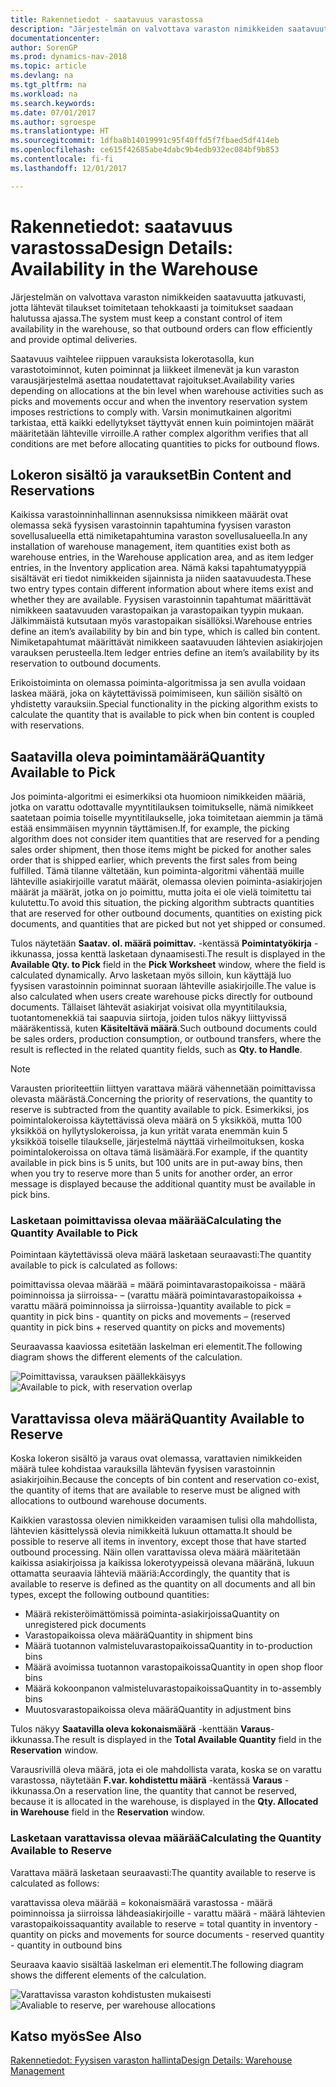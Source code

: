 ```yaml
---
title: Rakennetiedot - saatavuus varastossa
description: "Järjestelmän on valvottava varaston nimikkeiden saatavuutta jatkuvasti, jotta lähtevät tilaukset toimitetaan tehokkaasti ja toimitukset saadaan halutussa ajassa."
documentationcenter: 
author: SorenGP
ms.prod: dynamics-nav-2018
ms.topic: article
ms.devlang: na
ms.tgt_pltfrm: na
ms.workload: na
ms.search.keywords: 
ms.date: 07/01/2017
ms.author: sgroespe
ms.translationtype: HT
ms.sourcegitcommit: 1dfba8b14019991c95f40ffd5f7fbaed5df414eb
ms.openlocfilehash: ce615f42685abe4dabc9b4edb932ec084bf9b853
ms.contentlocale: fi-fi
ms.lasthandoff: 12/01/2017

---
```

# <a name="design-details-availability-in-the-warehouse"></a><span data-ttu-id="35f93-103">Rakennetiedot: saatavuus varastossa</span><span class="sxs-lookup"><span data-stu-id="35f93-103">Design Details: Availability in the Warehouse</span></span>
<span data-ttu-id="35f93-104">Järjestelmän on valvottava varaston nimikkeiden saatavuutta jatkuvasti, jotta lähtevät tilaukset toimitetaan tehokkaasti ja toimitukset saadaan halutussa ajassa.</span><span class="sxs-lookup"><span data-stu-id="35f93-104">The system must keep a constant control of item availability in the warehouse, so that outbound orders can flow efficiently and provide optimal deliveries.</span></span>  

 <span data-ttu-id="35f93-105">Saatavuus vaihtelee riippuen varauksista lokerotasolla, kun varastotoiminnot, kuten poiminnat ja liikkeet ilmenevät ja kun varaston varausjärjestelmä asettaa noudatettavat rajoitukset.</span><span class="sxs-lookup"><span data-stu-id="35f93-105">Availability varies depending on allocations at the bin level when warehouse activities such as picks and movements occur and when the inventory reservation system imposes restrictions to comply with.</span></span> <span data-ttu-id="35f93-106">Varsin monimutkainen algoritmi tarkistaa, että kaikki edellytykset täyttyvät ennen kuin poimintojen määrät määritetään lähteville virroille.</span><span class="sxs-lookup"><span data-stu-id="35f93-106">A rather complex algorithm verifies that all conditions are met before allocating quantities to picks for outbound flows.</span></span>  

## <a name="bin-content-and-reservations"></a><span data-ttu-id="35f93-107">Lokeron sisältö ja varaukset</span><span class="sxs-lookup"><span data-stu-id="35f93-107">Bin Content and Reservations</span></span>  
 <span data-ttu-id="35f93-108">Kaikissa varastoinninhallinnan asennuksissa nimikkeen määrät ovat olemassa sekä fyysisen varastoinnin tapahtumina fyysisen varaston sovellusalueella että nimiketapahtumina varaston sovellusalueella.</span><span class="sxs-lookup"><span data-stu-id="35f93-108">In any installation of warehouse management, item quantities exist both as warehouse entries, in the Warehouse application area, and as item ledger entries, in the Inventory application area.</span></span> <span data-ttu-id="35f93-109">Nämä kaksi tapahtumatyyppiä sisältävät eri tiedot nimikkeiden sijainnista ja niiden saatavuudesta.</span><span class="sxs-lookup"><span data-stu-id="35f93-109">These two entry types contain different information about where items exist and whether they are available.</span></span> <span data-ttu-id="35f93-110">Fyysisen varastoinnin tapahtumat määrittävät nimikkeen saatavuuden varastopaikan ja varastopaikan tyypin mukaan. Jälkimmäistä kutsutaan myös varastopaikan sisällöksi.</span><span class="sxs-lookup"><span data-stu-id="35f93-110">Warehouse entries define an item’s availability by bin and bin type, which is called bin content.</span></span> <span data-ttu-id="35f93-111">Nimiketapahtumat määrittävät nimikkeen saatavuuden lähtevien asiakirjojen varauksen perusteella.</span><span class="sxs-lookup"><span data-stu-id="35f93-111">Item ledger entries define an item’s availability by its reservation to outbound documents.</span></span>  

 <span data-ttu-id="35f93-112">Erikoistoiminta on olemassa poiminta-algoritmissa ja sen avulla voidaan laskea määrä, joka on käytettävissä poimimiseen, kun säiliön sisältö on yhdistetty varauksiin.</span><span class="sxs-lookup"><span data-stu-id="35f93-112">Special functionality in the picking algorithm exists to calculate the quantity that is available to pick when bin content is coupled with reservations.</span></span>  

## <a name="quantity-available-to-pick"></a><span data-ttu-id="35f93-113">Saatavilla oleva poimintamäärä</span><span class="sxs-lookup"><span data-stu-id="35f93-113">Quantity Available to Pick</span></span>  
 <span data-ttu-id="35f93-114">Jos poiminta-algoritmi ei esimerkiksi ota huomioon nimikkeiden määriä, jotka on varattu odottavalle myyntitilauksen toimitukselle, nämä nimikkeet saatetaan poimia toiselle myyntitilaukselle, joka toimitetaan aiemmin ja tämä estää ensimmäisen myynnin täyttämisen.</span><span class="sxs-lookup"><span data-stu-id="35f93-114">If, for example, the picking algorithm does not consider item quantities that are reserved for a pending sales order shipment, then those items might be picked for another sales order that is shipped earlier, which prevents the first sales from being fulfilled.</span></span> <span data-ttu-id="35f93-115">Tämä tilanne vältetään, kun poiminta-algoritmi vähentää muille lähteville asiakirjoille varatut määrät, olemassa olevien poiminta-asiakirjojen määrät ja määrät, jotka on jo poimittu, mutta joita ei ole vielä toimitettu tai kulutettu.</span><span class="sxs-lookup"><span data-stu-id="35f93-115">To avoid this situation, the picking algorithm subtracts quantities that are reserved for other outbound documents, quantities on existing pick documents, and quantities that are picked but not yet shipped or consumed.</span></span>  

 <span data-ttu-id="35f93-116">Tulos näytetään **Saatav. ol. määrä poimittav.** -kentässä **Poimintatyökirja** -ikkunassa, jossa kenttä lasketaan dynaamisesti.</span><span class="sxs-lookup"><span data-stu-id="35f93-116">The result is displayed in the **Available Qty. to Pick** field in the **Pick Worksheet** window, where the field is calculated dynamically.</span></span> <span data-ttu-id="35f93-117">Arvo lasketaan myös silloin, kun käyttäjä luo fyysisen varastoinnin poiminnat suoraan lähteville asiakirjoille.</span><span class="sxs-lookup"><span data-stu-id="35f93-117">The value is also calculated when users create warehouse picks directly for outbound documents.</span></span> <span data-ttu-id="35f93-118">Tällaiset lähtevät asiakirjat voisivat olla myyntitilauksia, tuotantomenekkiä tai saapuvia siirtoja, joiden tulos näkyy liittyvissä määräkentissä, kuten **Käsiteltävä määrä**.</span><span class="sxs-lookup"><span data-stu-id="35f93-118">Such outbound documents could be sales orders, production consumption, or outbound transfers, where the result is reflected in the related quantity fields, such as **Qty. to Handle**.</span></span>  

> [!NOTE]  
>  <span data-ttu-id="35f93-119">Varausten prioriteettiin liittyen varattava määrä vähennetään poimittavissa olevasta määrästä.</span><span class="sxs-lookup"><span data-stu-id="35f93-119">Concerning the priority of reservations, the quantity to reserve is subtracted from the quantity available to pick.</span></span> <span data-ttu-id="35f93-120">Esimerkiksi, jos poimintalokeroissa käytettävissä oleva määrä on 5 yksikköä, mutta 100 yksikköä on hyllytyslokeroissa, ja kun yrität varata enemmän kuin 5 yksikköä toiselle tilaukselle, järjestelmä näyttää virheilmoituksen, koska poimintalokeroissa on oltava tämä lisämäärä.</span><span class="sxs-lookup"><span data-stu-id="35f93-120">For example, if the quantity available in pick bins is 5 units, but 100 units are in put-away bins, then when you try to reserve more than 5 units for another order, an error message is displayed because the additional quantity must be available in pick bins.</span></span>  

### <a name="calculating-the-quantity-available-to-pick"></a><span data-ttu-id="35f93-121">Lasketaan poimittavissa olevaa määrää</span><span class="sxs-lookup"><span data-stu-id="35f93-121">Calculating the Quantity Available to Pick</span></span>  
 <span data-ttu-id="35f93-122">Poimintaan käytettävissä oleva määrä lasketaan seuraavasti:</span><span class="sxs-lookup"><span data-stu-id="35f93-122">The quantity available to pick is calculated as follows:</span></span>  

 <span data-ttu-id="35f93-123">poimittavissa olevaa määrää = määrä poimintavarastopaikoissa - määrä poiminnoissa ja siirroissa- – (varattu määrä poimintavarastopaikoissa + varattu määrä poiminnoissa ja siirroissa-)</span><span class="sxs-lookup"><span data-stu-id="35f93-123">quantity available to pick = quantity in pick bins - quantity on picks and movements – (reserved quantity in pick bins + reserved quantity on picks and movements)</span></span>  

 <span data-ttu-id="35f93-124">Seuraavassa kaaviossa esitetään laskelman eri elementit.</span><span class="sxs-lookup"><span data-stu-id="35f93-124">The following diagram shows the different elements of the calculation.</span></span>  

 <span data-ttu-id="35f93-125">![Poimittavissa, varauksen päällekkäisyys](media/design_details_warehouse_management_availability_2.png "design_details_warehouse_management_availability_2")</span><span class="sxs-lookup"><span data-stu-id="35f93-125">![Available to pick, with reservation overlap](media/design_details_warehouse_management_availability_2.png "design_details_warehouse_management_availability_2")</span></span>  

## <a name="quantity-available-to-reserve"></a><span data-ttu-id="35f93-126">Varattavissa oleva määrä</span><span class="sxs-lookup"><span data-stu-id="35f93-126">Quantity Available to Reserve</span></span>  
 <span data-ttu-id="35f93-127">Koska lokeron sisältö ja varaus ovat olemassa, varattavien nimikkeiden määrä tulee kohdistaa varauksilla lähtevän fyysisen varastoinnin asiakirjoihin.</span><span class="sxs-lookup"><span data-stu-id="35f93-127">Because the concepts of bin content and reservation co-exist, the quantity of items that are available to reserve must be aligned with allocations to outbound warehouse documents.</span></span>  

 <span data-ttu-id="35f93-128">Kaikkien varastossa olevien nimikkeiden varaamisen tulisi olla mahdollista, lähtevien käsittelyssä olevia nimikkeitä lukuun ottamatta.</span><span class="sxs-lookup"><span data-stu-id="35f93-128">It should be possible to reserve all items in inventory, except those that have started outbound processing.</span></span> <span data-ttu-id="35f93-129">Näin ollen varattavissa oleva määrä määritetään kaikissa asiakirjoissa ja kaikissa lokerotyypeissä olevana määränä, lukuun ottamatta seuraavia lähteviä määriä:</span><span class="sxs-lookup"><span data-stu-id="35f93-129">Accordingly, the quantity that is available to reserve is defined as the quantity on all documents and all bin types, except the following outbound quantities:</span></span>  

-   <span data-ttu-id="35f93-130">Määrä rekisteröimättömissä poiminta-asiakirjoissa</span><span class="sxs-lookup"><span data-stu-id="35f93-130">Quantity on unregistered pick documents</span></span>  
-   <span data-ttu-id="35f93-131">Varastopaikoissa oleva määrä</span><span class="sxs-lookup"><span data-stu-id="35f93-131">Quantity in shipment bins</span></span>  
-   <span data-ttu-id="35f93-132">Määrä tuotannon valmisteluvarastopaikoissa</span><span class="sxs-lookup"><span data-stu-id="35f93-132">Quantity in to-production bins</span></span>  
-   <span data-ttu-id="35f93-133">Määrä avoimissa tuotannon varastopaikoissa</span><span class="sxs-lookup"><span data-stu-id="35f93-133">Quantity in open shop floor bins</span></span>  
-   <span data-ttu-id="35f93-134">Määrä kokoonpanon valmisteluvarastopaikoissa</span><span class="sxs-lookup"><span data-stu-id="35f93-134">Quantity in to-assembly bins</span></span>  
-   <span data-ttu-id="35f93-135">Muutosvarastopaikoissa oleva määrä</span><span class="sxs-lookup"><span data-stu-id="35f93-135">Quantity in adjustment bins</span></span>  

 <span data-ttu-id="35f93-136">Tulos näkyy **Saatavilla oleva kokonaismäärä** -kenttään **Varaus**-ikkunassa.</span><span class="sxs-lookup"><span data-stu-id="35f93-136">The result is displayed in the **Total Available Quantity** field in the **Reservation** window.</span></span>  

 <span data-ttu-id="35f93-137">Varausrivillä oleva määrä, jota ei ole mahdollista varata, koska se on varattu varastossa, näytetään **F.var. kohdistettu määrä** -kentässä **Varaus** -ikkunassa.</span><span class="sxs-lookup"><span data-stu-id="35f93-137">On a reservation line, the quantity that cannot be reserved, because it is allocated in the warehouse, is displayed in the **Qty. Allocated in Warehouse** field in the **Reservation** window.</span></span>  

### <a name="calculating-the-quantity-available-to-reserve"></a><span data-ttu-id="35f93-138">Lasketaan varattavissa olevaa määrää</span><span class="sxs-lookup"><span data-stu-id="35f93-138">Calculating the Quantity Available to Reserve</span></span>  
 <span data-ttu-id="35f93-139">Varattava määrä lasketaan seuraavasti:</span><span class="sxs-lookup"><span data-stu-id="35f93-139">The quantity available to reserve is calculated as follows:</span></span>  

 <span data-ttu-id="35f93-140">varattavissa oleva määrää = kokonaismäärä varastossa - määrä poiminnoissa ja siirroissa lähdeasiakirjoille - varattu määrä - määrä lähtevien varastopaikoissa</span><span class="sxs-lookup"><span data-stu-id="35f93-140">quantity available to reserve = total quantity in inventory - quantity on picks and movements for source documents - reserved quantity - quantity in outbound bins</span></span>  

 <span data-ttu-id="35f93-141">Seuraava kaavio sisältää laskelman eri elementit.</span><span class="sxs-lookup"><span data-stu-id="35f93-141">The following diagram shows the different elements of the calculation.</span></span>  

 <span data-ttu-id="35f93-142">![Varattavissa varaston kohdistusten mukaisesti](media/design_details_warehouse_management_availability_3.png "design_details_warehouse_management_availability_3")</span><span class="sxs-lookup"><span data-stu-id="35f93-142">![Avaliable to reserve, per warehouse allocations](media/design_details_warehouse_management_availability_3.png "design_details_warehouse_management_availability_3")</span></span>  

## <a name="see-also"></a><span data-ttu-id="35f93-143">Katso myös</span><span class="sxs-lookup"><span data-stu-id="35f93-143">See Also</span></span>  
 [<span data-ttu-id="35f93-144">Rakennetiedot: Fyysisen varaston hallinta</span><span class="sxs-lookup"><span data-stu-id="35f93-144">Design Details: Warehouse Management</span></span>](design-details-warehouse-management.md)

